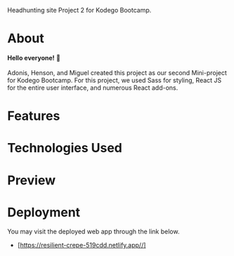 Headhunting site Project 2 for Kodego Bootcamp.

# About

**Hello everyone!** 👋 <br/><br/>
Adonis, Henson, and Miguel created this project as our second Mini-project for Kodego Bootcamp. For this project, we used Sass for styling, React JS for the entire user interface, and numerous React add-ons.

# Features

# Technologies Used

# Preview

# Deployment

You may visit the deployed web app through the link below.

- [https://resilient-crepe-519cdd.netlify.app//]

